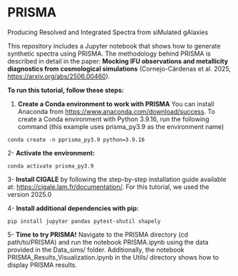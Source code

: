 # PRISMA
Producing Resolved and Integrated Spectra from siMulated gAlaxies


This repository includes a Jupyter notebook that shows how to generate synthetic spectra using PRISMA. The methodology behind PRISMA is described in detail in the paper: **Mocking IFU observations and metallicity diagnostics from cosmological simulations** 
(Cornejo-Cárdenas et al. 2025, https://arxiv.org/abs/2506.00460).

**To run this tutorial, follow these steps:**

   1. **Create a Conda environment to work with PRISMA**
	You can install Anaconda from https://www.anaconda.com/download/success. 
	To create a Conda environment with Python 3.9.16, run the following command 
	(this example uses prisma_py3.9 as the environment name)

	conda create -n pprisma_py3.9 python=3.9.16


2- **Activate the environment:**

	conda activate prisma_py3.9


3- **Install CIGALE** by following the step-by-step installation 
   guide available at: https://cigale.lam.fr/documentation/. For 
   this tutorial, we used the version 2025.0

4- **Install additional dependencies with pip:**

	pip install jupyter pandas pytest-shutil shapely 

   
5- **Time to try PRISMA!**
	Navigate to the PRISMA directory (cd path/to/PRISMA) and run the notebook PRISMA.ipynb 
 	using the data provided in the Data_sims/ folder. Additionally, the notebook 
  	PRISMA_Results_Visualization.ipynb in the Utils/ directory shows how to display 
   	PRISMA results.

